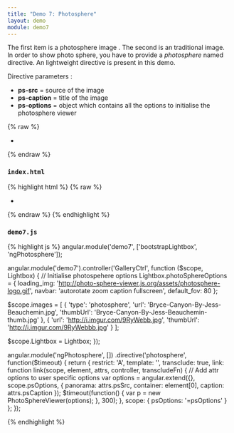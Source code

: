 ```yaml
---
title: "Demo 7: Photosphere"
layout: demo
module: demo7
---
```


The first item is a photosphere image . The second is an traditional image. 
In order to show photo sphere, you have to provide a *photosphere* named directive. An lightweight directive is present in this demo.

Directive parameters :
 * **ps-src** = source of the image 
 * **ps-caption** = title of the image 
 * **ps-options** = object which contains all the options to initialise the photosphere viewer 

{% raw %}
<ul class="gallery gallery7" ng-controller="GalleryCtrl">
  <li ng-repeat="image in images">
    <a ng-click="Lightbox.openModal(images, $index)">
      <img ng-src="{{image.thumbUrl}}" class="img-thumbnail">
    </a>
  </li>
</ul>
{% endraw %}

### `index.html`

{% highlight html %}
{% raw %}
<ul class="gallery gallery7" ng-controller="GalleryCtrl">
  <li ng-repeat="image in images">
    <a ng-click="Lightbox.openModal(images, $index)">
      <img ng-src="{{'\{\{image.thumbUrl\}\}'}}" class="img-thumbnail">
    </a>
  </li>
</ul>
{% endraw %}
{% endhighlight %}

### `demo7.js`

{% highlight js %}
angular.module('demo7', ['bootstrapLightbox', 'ngPhotosphere']);

angular.module('demo7').controller('GalleryCtrl', function ($scope, Lightbox) {
  // Initialise photospehere options
  Lightbox.photoSphereOptions = {
    loading_img: 'http://photo-sphere-viewer.js.org/assets/photosphere-logo.gif',
    navbar: 'autorotate zoom caption fullscreen',
    default_fov: 80
  };

  $scope.images = [
    {
      'type': 'photosphere',
      'url': 'Bryce-Canyon-By-Jess-Beauchemin.jpg',
      'thumbUrl': 'Bryce-Canyon-By-Jess-Beauchemin-thumb.jpg'
    },
    {
      'url': 'http://i.imgur.com/9RyWebb.jpg',
      'thumbUrl': 'http://i.imgur.com/9RyWebbb.jpg'
    }
  ];

  $scope.Lightbox = Lightbox;
});

angular.module('ngPhotosphere', [])
  .directive('photosphere', function($timeout) {
    return {
      restrict: 'A',
      template: '',
      transclude: true,
      link: function link(scope, element, attrs, controller, transcludeFn) {
        // Add attr options to user specific options
        var options = angular.extend({}, scope.psOptions, {
          panorama: attrs.psSrc,
          container: element[0],
          caption: attrs.psCaption
        });
        $timeout(function() {
          var p = new PhotoSphereViewer(options);
        }, 300);
      },
      scope: {
        psOptions: '=psOptions'
      }
    };
  });

{% endhighlight %}
